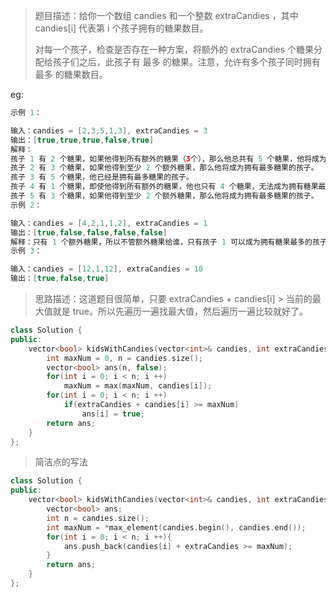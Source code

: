 > 题目描述：给你一个数组 candies 和一个整数 extraCandies ，其中 candies[i] 代表第 i 个孩子拥有的糖果数目。
>
> 对每一个孩子，检查是否存在一种方案，将额外的 extraCandies 个糖果分配给孩子们之后，此孩子有 最多 的糖果。注意，允许有多个孩子同时拥有 最多 的糖果数目。
>

eg:

```java
示例 1：

输入：candies = [2,3,5,1,3], extraCandies = 3
输出：[true,true,true,false,true] 
解释：
孩子 1 有 2 个糖果，如果他得到所有额外的糖果（3个），那么他总共有 5 个糖果，他将成为拥有最多糖果的孩子。
孩子 2 有 3 个糖果，如果他得到至少 2 个额外糖果，那么他将成为拥有最多糖果的孩子。
孩子 3 有 5 个糖果，他已经是拥有最多糖果的孩子。
孩子 4 有 1 个糖果，即使他得到所有额外的糖果，他也只有 4 个糖果，无法成为拥有糖果最多的孩子。
孩子 5 有 3 个糖果，如果他得到至少 2 个额外糖果，那么他将成为拥有最多糖果的孩子。
示例 2：

输入：candies = [4,2,1,1,2], extraCandies = 1
输出：[true,false,false,false,false] 
解释：只有 1 个额外糖果，所以不管额外糖果给谁，只有孩子 1 可以成为拥有糖果最多的孩子。
示例 3：

输入：candies = [12,1,12], extraCandies = 10
输出：[true,false,true]
```

> 思路描述：这道题目很简单，只要 extraCandies + candies[i] > 当前的最大值就是 true。所以先遍历一遍找最大值，然后遍历一遍比较就好了。
>

```C++
class Solution {
public:
    vector<bool> kidsWithCandies(vector<int>& candies, int extraCandies) {
        int maxNum = 0, n = candies.size();
        vector<bool> ans(n, false);
        for(int i = 0; i < n; i ++)
            maxNum = max(maxNum, candies[i]);
        for(int i = 0; i < n; i ++)
            if(extraCandies + candies[i] >= maxNum)
                ans[i] = true;
        return ans;
    }
};
```

> 简洁点的写法

```C++
class Solution {
public:
    vector<bool> kidsWithCandies(vector<int>& candies, int extraCandies) {
        vector<bool> ans;
        int n = candies.size();
        int maxNum = *max_element(candies.begin(), candies.end());
        for(int i = 0; i < n; i ++){
            ans.push_back(candies[i] + extraCandies >= maxNum);       
        }
        return ans;
    }
};
```

